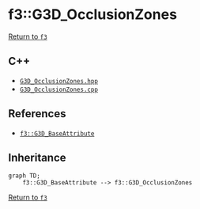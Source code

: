 # f3::G3D_OcclusionZones

[Return to `f3`](/docs/f3.md)

## C++

- [`G3D_OcclusionZones.hpp`](/c++/include/G3D_OcclusionZones.hpp)
- [`G3D_OcclusionZones.cpp`](/c++/source/G3D_OcclusionZones.cpp)

## References

- [`f3::G3D_BaseAttribute`](/docs/f3/G3D_BaseAttribute.md)

## Inheritance

```mermaid
graph TD;
    f3::G3D_BaseAttribute --> f3::G3D_OcclusionZones
```

[Return to `f3`](/docs/f3.md)